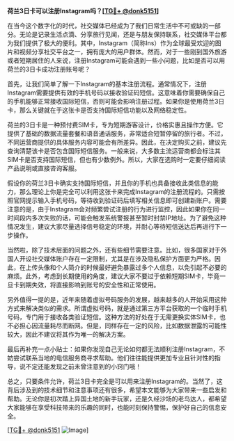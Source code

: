 **荷兰3日卡可以注册Instagram吗？[[TG💪+ @donk5151](https://t.me/s/donk5151)]**

在当今这个数字化的时代，社交媒体已经成为了我们日常生活中不可或缺的一部分。无论是记录生活点滴、分享旅行见闻，还是与朋友保持联系，社交媒体平台都为我们提供了极大的便利。其中，Instagram（简称Ins）作为全球最受欢迎的图片和视频分享社交平台之一，拥有庞大的用户群体。然而，对于一些刚到国外旅游或者短期居住的人来说，注册Instagram可能会遇到一些小问题，比如是否可以用荷兰的3日卡成功注册账号呢？

首先，让我们简单了解一下Instagram的基本注册流程。通常情况下，注册Instagram需要提供有效的手机号码以接收验证码短信。这意味着你需要确保自己的手机能够正常接收国际短信，否则可能会影响注册过程。如果你是使用荷兰3日卡，那么关键就在于这张卡是否支持国际短信功能以及网络稳定性。

荷兰的3日卡是一种预付费SIM卡，专为短期游客设计，价格实惠且操作方便。它提供了基础的数据流量套餐和语音通话服务，非常适合短暂停留的旅行者。不过，不同运营商提供的具体服务内容可能会有所差异。因此，在决定购买之前，建议先查询清楚该卡是否包含国际短信服务。一般来说，大多数主流运营商都会标注其SIM卡是否支持国际短信，但也有少数例外。所以，大家在选购时一定要仔细阅读产品说明或直接咨询客服。

假设你的荷兰3日卡确实支持国际短信，并且你的手机也具备接收此类信息的能力，那么理论上你是完全可以利用这张卡来完成Instagram的注册流程的。只需按照官网提示输入手机号码，等待收到验证码后填写相关信息即可创建新账户。需要注意的是，由于Instagram会对频繁尝试注册的行为进行监控，因此如果你在同一时间段内多次失败的话，可能会触发系统警报甚至暂时封禁IP地址。为了避免这种情况发生，建议大家尽量选择信号稳定的环境，并耐心等待短信送达后再进行下一步操作。

当然啦，除了技术层面的问题之外，还有些细节需要注意。比如，很多国家对于外国人开设社交媒体账户存在一定限制，尤其是在涉及隐私保护方面更为严格。因此，在上传头像和个人简介的时候最好避免暴露过多个人信息，以免引起不必要的麻烦。此外，考虑到长期使用的角度，建议大家不要过于依赖短期SIM卡，毕竟一旦卡到期失效，将直接影响到账号的安全性和正常使用。

另外值得一提的是，近年来随着虚拟号码服务的发展，越来越多的人开始采用这种方式来解决类似的需求。所谓虚拟号码，就是通过第三方平台获取的一个临时手机号码，专门用于接收各类验证短信。这种方法的好处在于无需更换实体SIM卡，也不必担心因流量耗尽而断网。但是，同样存在一定的风险，比如数据泄露的可能性较大，因此不建议将其作为唯一的解决方案。

最后再补充一点小贴士：如果你发现自己无论如何都无法顺利注册Instagram，不妨尝试联系当地的电信服务商寻求帮助。他们往往能提供更加专业且针对性的指导，说不定还能发现之前未曾注意到的小窍门哦！

总之，只要条件允许，荷兰3日卡完全是可以用来注册Instagram的。当然了，这背后涉及到的技术细节和注意事项还有很多，希望本文能够为大家带来一些启发和帮助。无论你是初次踏上异国土地的新手玩家，还是久经沙场的老鸟达人，都希望大家能够在享受科技带来的乐趣的同时，也能时刻保持警惕，保护好自己的信息安全。

[[TG💪+ @donk5151](https://t.me/s/donk5151) ![Image](https://i.postimg.cc/rwNCRYN7/Snipaste-2025-04-30-17-27-05.png)]
